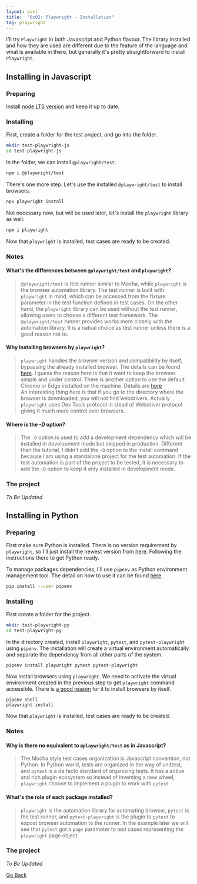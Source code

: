 ```yaml
---
layout: post
title:  "0x02: Playwright - Installation"
tag: playwright
---
```


I'll try `Playwright` in both Javascript and Python flavour. The library installed and how they are used are different due to the feature of the language and what is available in there, but generally it's pretty straightforward to install `Playwright`.

<!--more-->

## Installing in Javascript

### Preparing

Install [node LTS version](https://nodejs.org/en/download/) and keep it up to date.

### Installing
First, create a folder for the test project, and go into the folder.

```bash
mkdir test-playwright-js
cd test-playwright-js
```

In the folder, we can install `@playwright/test`.

```bash
npm i @playwright/test
```

There's one more step. Let's use the installed `@playwright/test` to install browsers.

```bash
npx playwright install
```

Not necessary now, but will be used later, let's install the `playwright` library as well.

```bash
npm i playwright
```

Now that `playwright` is installed, test cases are ready to be created.

### Notes

#### What's the differences between `@playwright/test` and `playwright`?

  > `@playwright/test` is test runner similar to Mocha, while `playwright` is the browser automation library. The test runner is built with `playwright` in mind, which can be accessed from the fixture parameter in the test function defined in test cases. On the other hand, the `playwright` library can be used without the test runner, allowing users to choose a different test framework. The `@playwright/test` runner provides works more closely with the automation library. It is a natual choice as test runner unless there is a good reason not to.

#### Why installing browsers by `playwright`?

  > `playwright` handles the browser version and compatibility by itself, bypassing the already installed browser. The details can be found [here](https://playwright.dev/docs/1.15/cli#install-browsers). I guess the reason here is that it want to keep the browser simple and under control. There is another option to use the default Chrome or Edge installed on the machine. Details are [here](https://playwright.dev/docs/1.15/browsers#google-chrome--microsoft-edge)<br>
  > An interesting thing here is that if you go to the directory where the browser is downloaded, you will not find webdrivers. Actually `playwright` uses Dev Tools protocol in stead of Webdriver protocol giving it much more control over browsers.

#### Where is the _-D_ option?

  > The `-D` option is used to add a development dependency which will be installed in development mode but skipped in production. Different than the tutorial, I didn't add the `-D` option to the install command because I am using a standalone project for the test automation. If the test automation is part of the project to be tested, it is necessary to add the `-D` option to keep it only installed in development mode.

### The project

_To Be Updated_

## Installing in Python

### Preparing

First make sure Python is installed. There is no version requirement by `playwright`, so I'll just install the newest version from [here](https://www.python.org/downloads/). Following the instructions there to get Python ready.

To manage packages dependencies, I'll use `pipenv` as Python environment management tool. The detail on how to use it can be found [here](https://pipenv-fork.readthedocs.io/en/latest/).

```bash
pip install --user pipenv
```

### Installing

First create a folder for the project.

```bash
mkdir test-playwright-py
cd test-playwright-py
```

In the directory created, install `playwright`, `pytest`, and `pytest-playwright` using `pipenv`. The installation will create a virtual environment automatically and separate the dependency from all other parts of the system.

```
pipenv install playwright pytest pytest-playwright
```

Now install browsers using `playwright`. We need to activate the virtual environment created in the previous step to get `playwright` command accessible. There is [a good reason](#why-installing-browsers-by-playwright) for it to install browsers by itself.

```
pipenv shell
playwright install
```

Now that `playwright` is installed, test cases are ready to be created.

### Notes

#### Why is there no equivalent to `@playwright/test` as in Javascript?

  > The Mocha style test cases organization is Javascript convention, not Python. In Python world, tests are organized in the way of unittest, and `pytest` is a de facto standard of organizing tests. It has a active and rich plugin ecosystem so instead of inventing a new wheel, `playwright` choose to implement a plugin to work with `pytest`.

#### What's the role of each package installed?

  > `playwright` is the automation library for automating browser, `pytest` is the test runner, and `pytest-playwright` is the plugin to `pytest` to expost browser automation to the runner. In the example later we will see that `pytest` got a `page` parameter to test cases representing the `playwright` page object.

### The project

_To Be Updated_

[Go Back](/)
